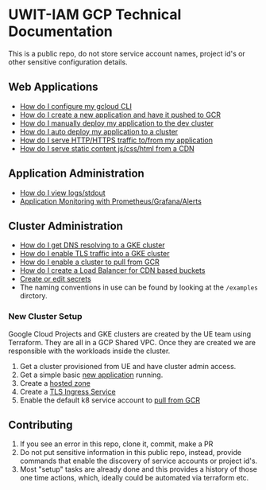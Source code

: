 # UWIT-IAM GCP Technical Documentation

This is a public repo, do not store service account names, project id's or other sensitive configuration details.

## Web Applications

- [How do I configure my gcloud CLI](docs/new-gcloud-profile.md)
- [How do I create a new application and have it pushed to GCR](docs/new-application.md)
- [How do I manually deploy my application to the dev cluster](docs/new-deployment.md)
- [How do I auto deploy my application to a cluster](https://github.com/UWIT-IAM/gcp-k8)
- [How do I serve HTTP/HTTPS traffic to/from my application](docs/edit-ingress.md)
- [How do I serve static content js/css/html from a CDN](docs/edit-cdn.md)

## Application Administration

- [How do I view logs/stdout](docs/get-logs.md)
- [Application Monitoring with Prometheus/Grafana/Alerts](docs/monitoring.md)

## Cluster Administration

- [How do I get DNS resolving to a GKE cluster](docs/new-hostedzone.md)
- [How do I enable TLS traffic into a GKE cluster](docs/new-ingress.md)
- [How do I enable a cluster to pull from GCR](docs/new-imagepullsecret.md)
- [How do I create a Load Balancer for CDN based buckets](docs/new-cdn.md)
- [Create or edit secrets](docs/secrets.md)
- The naming conventions in use can be found by looking at the `/examples` dirctory.

### New Cluster Setup

Google Cloud Projects and GKE clusters are created by the UE team using Terraform.  They are all in a GCP Shared VPC.  Once they are created we are responsible with the workloads inside the cluster.

1. Get a cluster provisioned from UE and have cluster admin access.
1. Get a simple basic [new application](docs/new-application.md) running.
1. Create a [hosted zone](docs/new-hostedzone.md)
1. Create a [TLS Ingress Service](docs/new-ingress.md)
1. Enable the default k8 service account to [pull from GCR](docs/new-imagepullsecret.md)


## Contributing

1. If you see an error in this repo, clone it, commit, make a PR
1. Do not put sensitive information in this public repo, instead, provide commands that enable the discovery of service accounts or project id's.
1. Most "setup" tasks are already done and this provides a history of those one time actions, which, ideally could be automated via terraform etc.
